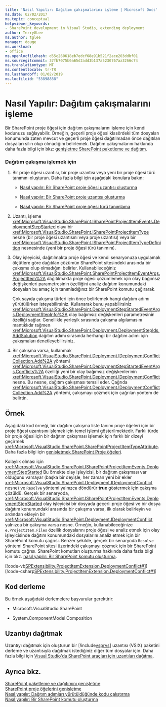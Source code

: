 ```yaml
---
title: 'Nasıl Yapılır: Dağıtım çakışmalarını işleme | Microsoft Docs'
ms.date: 02/02/2017
ms.topic: conceptual
helpviewer_keywords:
- SharePoint development in Visual Studio, extending deployment
author: TerryGLee
ms.author: tglee
manager: douge
ms.workload:
- office
ms.openlocfilehash: d55c260618eb7edcf68e91b521f2ace203ddbf01
ms.sourcegitcommit: 37fb7075b0a65d2add3b137a5230767aa3266c74
ms.translationtype: MT
ms.contentlocale: tr-TR
ms.lasthandoff: 01/02/2019
ms.locfileid: "53898888"
---
```

# <a name="how-to-handle-deployment-conflicts"></a>Nasıl Yapılır: Dağıtım çakışmalarını işleme
  Bir SharePoint proje öğesi için dağıtım çakışmalarını işleme için kendi kodunuzu sağlayabilir. Örneğin, geçerli proje öğesi klasördeki tüm dosyaları konumunda zaten mevcut ve geçerli proje öğesi dağıtılmadan önce dağıtılan dosyaları silin olup olmadığını belirlemek. Dağıtım çakışmalarını hakkında daha fazla bilgi için bkz: [genişletme SharePoint paketleme ve dağıtım](../sharepoint/extending-sharepoint-packaging-and-deployment.md).  
  
### <a name="to-handle-a-deployment-conflict"></a>Dağıtım çakışma işlemek için  
  
1.  Bir proje öğesi uzantısı, bir proje uzantısı veya yeni bir proje öğesi türü tanımını oluşturun. Daha fazla bilgi için aşağıdaki konulara bakın:  
  
    -   [Nasıl yapılır: Bir SharePoint proje öğesi uzantısı oluşturma](../sharepoint/how-to-create-a-sharepoint-project-item-extension.md)  
  
    -   [Nasıl yapılır: Bir SharePoint proje uzantısı oluşturma](../sharepoint/how-to-create-a-sharepoint-project-extension.md)  
  
    -   [Nasıl yapılır: Bir SharePoint proje öğesi türü tanımlama](../sharepoint/how-to-define-a-sharepoint-project-item-type.md)  
  
2.  Uzantı, işleme <xref:Microsoft.VisualStudio.SharePoint.ISharePointProjectItemEvents.DeploymentStepStarted> olayı bir <xref:Microsoft.VisualStudio.SharePoint.ISharePointProjectItemType> nesne (bir proje öğesi uzantısını veya proje uzantısı) veya bir <xref:Microsoft.VisualStudio.SharePoint.ISharePointProjectItemTypeDefinition> nesnesinde (yeni bir proje öğesi türü tanımını).  
  
3.  Olay işleyicisi, dağıtılmakta proje öğesi ve kendi senaryonuza uygulamak ölçütlere göre dağıtılan çözümün SharePoint sitesindeki arasında bir çakışma olup olmadığını belirler. Kullanabileceğiniz <xref:Microsoft.VisualStudio.SharePoint.SharePointProjectItemEventArgs.ProjectItem%2A> dağıtılmakta proje öğesi çözümlemek için olay bağımsız değişkenleri parametresinin özelliğini analiz dağıtım konumundaki dosyaları bu amaç için tanımladığınız bir SharePoint komutu çağırarak.  
  
     Çok sayıda çakışma türleri için önce belirlemek hangi dağıtım adımı yürütülürken isteyebilirsiniz. Kullanarak bunu yapabilirsiniz <xref:Microsoft.VisualStudio.SharePoint.DeploymentStepStartedEventArgs.DeploymentStepInfo%2A> olay bağımsız değişkenleri parametresinin özelliği sağlar. Genellikle yerleşik sırasında çakışma algılamasını mantıklıdır rağmen <xref:Microsoft.VisualStudio.SharePoint.Deployment.DeploymentStepIds.AddSolution> dağıtım adımı sırasında herhangi bir dağıtım adımı için çakışmaları denetleyebilirsiniz.  
  
4.  Bir çakışma varsa, kullanmak <xref:Microsoft.VisualStudio.SharePoint.Deployment.IDeploymentConflictCollection.Add%2A> yöntemi <xref:Microsoft.VisualStudio.SharePoint.DeploymentStepStartedEventArgs.Conflicts%2A> özelliği yeni bir olay bağımsız değişkenlerinin <xref:Microsoft.VisualStudio.SharePoint.Deployment.IDeploymentConflict> nesne. Bu nesne, dağıtım çakışması temsil eder. Çağrıda <xref:Microsoft.VisualStudio.SharePoint.Deployment.IDeploymentConflictCollection.Add%2A> yöntemi, çakışmayı çözmek için çağrılan yöntem de belirtin.  
  
## <a name="example"></a>Örnek  
 Aşağıdaki kod örneği, bir dağıtım çakışma liste tanımı proje öğeleri için bir proje öğesi uzantısını işlemek için temel işlemi gösterilmektedir. Farklı türde bir proje öğesi için bir dağıtım çakışması işlemek için farklı bir dizeyi geçirmek <xref:Microsoft.VisualStudio.SharePoint.SharePointProjectItemTypeAttribute>. Daha fazla bilgi için [genişletmek SharePoint Proje öğeleri](../sharepoint/extending-sharepoint-project-items.md).  
  
 Kolaylık olması için <xref:Microsoft.VisualStudio.SharePoint.ISharePointProjectItemEvents.DeploymentStepStarted> Bu örnekte olay işleyicisi, bir dağıtım çakışması var olduğunu varsayar (başka bir deyişle, her zaman yeni bir ekler <xref:Microsoft.VisualStudio.SharePoint.Deployment.IDeploymentConflict> nesne) ve `Resolve` yöntemi yalnızca döndürür **true** göstermek için çakışma çözüldü. Gerçek bir senaryoda, <xref:Microsoft.VisualStudio.SharePoint.ISharePointProjectItemEvents.DeploymentStepStarted> olay işleyicisi bir dosyada geçerli proje öğesi ve bir dosya dağıtım konumundaki arasında bir çakışma varsa, ilk olarak belirleyin ve ardından ekleyin bir <xref:Microsoft.VisualStudio.SharePoint.Deployment.IDeploymentConflict> yalnızca bir çakışma varsa nesne. Örneğin, kullanabileceğinize `e.ProjectItem.Files` özellik dosyalarını proje öğesi ve analiz etmek için olay işleyicisinde dağıtım konumundaki dosyalarını analiz etmek için bir SharePoint komutu çağrısı. Benzer şekilde, gerçek bir senaryoda `Resolve` yöntemi SharePoint sitesi üzerindeki çakışmayı çözmek için bir SharePoint komutu çağrısı. SharePoint komutları oluşturma hakkında daha fazla bilgi için bkz. [nasıl yapılır: Bir SharePoint komutu oluşturma](../sharepoint/how-to-create-a-sharepoint-command.md).  
  
 [!code-vb[SPExtensibility.ProjectItemExtension.DeploymentConflict#1](../sharepoint/codesnippet/VisualBasic/deploymentconflict/extension/deploymentconflictextension.vb#1)]
 [!code-csharp[SPExtensibility.ProjectItemExtension.DeploymentConflict#1](../sharepoint/codesnippet/CSharp/deploymentconflict/extension/deploymentconflictextension.cs#1)]  
  
## <a name="compile-the-code"></a>Kod derleme  
 Bu örnek aşağıdaki derlemelere başvurular gerektirir:  
  
-   Microsoft.VisualStudio.SharePoint  
  
-   System.ComponentModel.Composition  
  
## <a name="deploy-the-extension"></a>Uzantıyı dağıtmak  
 Uzantıyı dağıtmak için oluşturun bir [!include[vsprvs](../sharepoint/includes/vsprvs-md.md)] uzantısı (VSIX) paketini derleme ve uzantısıyla dağıtmak istediğiniz diğer tüm dosyalar için. Daha fazla bilgi için [Visual Studio'da SharePoint araçları için uzantıları dağıtma](../sharepoint/deploying-extensions-for-the-sharepoint-tools-in-visual-studio.md).  
  
## <a name="see-also"></a>Ayrıca bkz.
 [SharePoint paketleme ve dağıtımını genişletme](../sharepoint/extending-sharepoint-packaging-and-deployment.md)   
 [SharePoint proje öğelerini genişletme](../sharepoint/extending-sharepoint-project-items.md)   
 [Nasıl yapılır: Dağıtım adımları yürütüldüğünde kodu çalıştırma](../sharepoint/how-to-run-code-when-deployment-steps-are-executed.md)   
 [Nasıl yapılır: Bir SharePoint komutu oluşturma](../sharepoint/how-to-create-a-sharepoint-command.md)  
